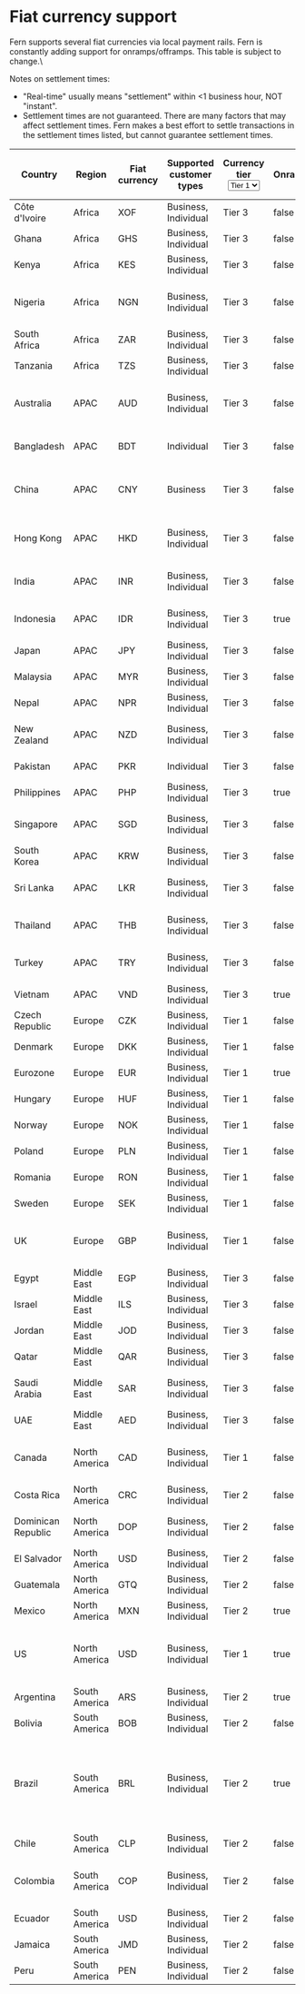 # Fiat currency support

Fern supports several fiat currencies via local payment rails. Fern is constantly adding support for onramps/offramps. This table is subject to change.\


Notes on settlement times:

* "Real-time" usually means "settlement" within <1 business hour, NOT "instant".
* Settlement times are not guaranteed. There are many factors that may affect settlement times. Fern makes a best effort to settle transactions in the settlement times listed, but cannot guarantee settlement times.

<table data-full-width="true"><thead><tr><th width="167.625">Country</th><th>Region</th><th>Fiat currency</th><th width="239.2734375">Supported customer types</th><th>Currency tier<select><option value="NVT9TYR16TFP" label="Tier 1" color="blue"></option><option value="glytxarbtcuz" label="Tier 2" color="blue"></option><option value="07Na9o5Y6OK7" label="Tier 3" color="blue"></option></select></th><th data-type="checkbox">Onramps</th><th data-type="checkbox">Offramps</th><th width="243.04296875">Local payment rail</th><th width="233.12109375">Settlement time</th><th data-hidden>Payin<select><option value="RRIcOwyiRxEF" label="In progress" color="blue"></option><option value="775wILUEycgz" label="Live" color="blue"></option><option value="eSCyPse0rLhc" label="Not supported" color="blue"></option></select></th><th data-hidden>Payout<select><option value="kxRlEb2XyPHO" label="In progress" color="blue"></option><option value="HPUO8hvYj20k" label="Live" color="blue"></option><option value="rKqb9GGze6h5" label="Not supported" color="blue"></option></select></th><th data-hidden>Required payment account details</th></tr></thead><tbody><tr><td>Côte d'Ivoire</td><td>Africa</td><td>XOF</td><td>Business, Individual</td><td><span data-option="07Na9o5Y6OK7">Tier 3</span></td><td>false</td><td>false</td><td>Local</td><td>T+1</td><td><span data-option="RRIcOwyiRxEF">In progress</span></td><td><span data-option="kxRlEb2XyPHO">In progress</span></td><td>TBD</td></tr><tr><td>Ghana</td><td>Africa</td><td>GHS</td><td>Business, Individual</td><td><span data-option="07Na9o5Y6OK7">Tier 3</span></td><td>false</td><td>true</td><td>GhIPSS</td><td>Real-time</td><td><span data-option="RRIcOwyiRxEF">In progress</span></td><td><span data-option="HPUO8hvYj20k">Live</span></td><td>Account number</td></tr><tr><td>Kenya</td><td>Africa</td><td>KES</td><td>Business, Individual</td><td><span data-option="07Na9o5Y6OK7">Tier 3</span></td><td>false</td><td>true</td><td>KIBBS, PesaLink</td><td>T+3</td><td><span data-option="eSCyPse0rLhc">Not supported</span></td><td><span data-option="HPUO8hvYj20k">Live</span></td><td>Account number</td></tr><tr><td>Nigeria</td><td>Africa</td><td>NGN</td><td>Business, Individual</td><td><span data-option="07Na9o5Y6OK7">Tier 3</span></td><td>false</td><td>false</td><td>NIBSS, NEFT</td><td>Real-time</td><td><span data-option="775wILUEycgz">Live</span></td><td><span data-option="HPUO8hvYj20k">Live</span></td><td>NUBAN code<br>Account number</td></tr><tr><td>South Africa</td><td>Africa</td><td>ZAR</td><td>Business, Individual</td><td><span data-option="07Na9o5Y6OK7">Tier 3</span></td><td>false</td><td>true</td><td>RTGS, EFT</td><td>T+1</td><td><span data-option="eSCyPse0rLhc">Not supported</span></td><td><span data-option="HPUO8hvYj20k">Live</span></td><td>Account number</td></tr><tr><td>Tanzania</td><td>Africa</td><td>TZS</td><td>Business, Individual</td><td><span data-option="07Na9o5Y6OK7">Tier 3</span></td><td>false</td><td>true</td><td>RTGS</td><td>T+2</td><td><span data-option="eSCyPse0rLhc">Not supported</span></td><td><span data-option="HPUO8hvYj20k">Live</span></td><td>Account number</td></tr><tr><td>Australia</td><td>APAC</td><td>AUD</td><td>Business, Individual</td><td><span data-option="07Na9o5Y6OK7">Tier 3</span></td><td>false</td><td>true</td><td>BECS</td><td>T+0 / T+1</td><td><span data-option="RRIcOwyiRxEF">In progress</span></td><td><span data-option="HPUO8hvYj20k">Live</span></td><td>BSB number<br>Account number</td></tr><tr><td>Bangladesh</td><td>APAC</td><td>BDT</td><td>Individual</td><td><span data-option="07Na9o5Y6OK7">Tier 3</span></td><td>false</td><td>true</td><td>BEFTN</td><td>T+1</td><td><span data-option="eSCyPse0rLhc">Not supported</span></td><td><span data-option="HPUO8hvYj20k">Live</span></td><td>Bank code<br>Account number</td></tr><tr><td>China</td><td>APAC</td><td>CNY</td><td>Business</td><td><span data-option="07Na9o5Y6OK7">Tier 3</span></td><td>false</td><td>true</td><td>CNAPS</td><td>T+3</td><td><span data-option="eSCyPse0rLhc">Not supported</span></td><td><span data-option="HPUO8hvYj20k">Live</span></td><td>CNAPS code<br>Account number</td></tr><tr><td>Hong Kong</td><td>APAC</td><td>HKD</td><td>Business, Individual</td><td><span data-option="07Na9o5Y6OK7">Tier 3</span></td><td>false</td><td>true</td><td>HKICL (CHATS / ECG)</td><td>Real-time / T+1</td><td><span data-option="RRIcOwyiRxEF">In progress</span></td><td><span data-option="HPUO8hvYj20k">Live</span></td><td>Clearing code<br>Account number</td></tr><tr><td>India</td><td>APAC</td><td>INR</td><td>Business, Individual</td><td><span data-option="07Na9o5Y6OK7">Tier 3</span></td><td>false</td><td>true</td><td>NEFT, RTGS, IMPS</td><td>Real-time</td><td><span data-option="eSCyPse0rLhc">Not supported</span></td><td><span data-option="HPUO8hvYj20k">Live</span></td><td>IFSC code<br>Account number</td></tr><tr><td>Indonesia</td><td>APAC</td><td>IDR</td><td>Business, Individual</td><td><span data-option="07Na9o5Y6OK7">Tier 3</span></td><td>true</td><td>true</td><td>SKN, RTGS</td><td>Real-time / T+1</td><td><span data-option="775wILUEycgz">Live</span></td><td><span data-option="HPUO8hvYj20k">Live</span></td><td>Bank code<br>Account number</td></tr><tr><td>Japan</td><td>APAC</td><td>JPY</td><td>Business, Individual</td><td><span data-option="07Na9o5Y6OK7">Tier 3</span></td><td>false</td><td>true</td><td>Zengin</td><td>T+0</td><td><span data-option="eSCyPse0rLhc">Not supported</span></td><td><span data-option="HPUO8hvYj20k">Live</span></td><td>Account number</td></tr><tr><td>Malaysia</td><td>APAC</td><td>MYR</td><td>Business, Individual</td><td><span data-option="07Na9o5Y6OK7">Tier 3</span></td><td>false</td><td>true</td><td>IBG, RENTAS</td><td>Real-time / T+1</td><td><span data-option="eSCyPse0rLhc">Not supported</span></td><td><span data-option="HPUO8hvYj20k">Live</span></td><td>Account number</td></tr><tr><td>Nepal</td><td>APAC</td><td>NPR</td><td>Business, Individual</td><td><span data-option="07Na9o5Y6OK7">Tier 3</span></td><td>false</td><td>false</td><td>Local</td><td>Real-time / T+2</td><td><span data-option="eSCyPse0rLhc">Not supported</span></td><td><span data-option="kxRlEb2XyPHO">In progress</span></td><td>TBD</td></tr><tr><td>New Zealand</td><td>APAC</td><td>NZD</td><td>Business, Individual</td><td><span data-option="07Na9o5Y6OK7">Tier 3</span></td><td>false</td><td>false</td><td>Local</td><td>T+1</td><td><span data-option="eSCyPse0rLhc">Not supported</span></td><td><span data-option="kxRlEb2XyPHO">In progress</span></td><td>Bank code<br>Account number</td></tr><tr><td>Pakistan</td><td>APAC</td><td>PKR</td><td>Individual</td><td><span data-option="07Na9o5Y6OK7">Tier 3</span></td><td>false</td><td>true</td><td>RAAST, IBFT</td><td>Real-time</td><td><span data-option="eSCyPse0rLhc">Not supported</span></td><td><span data-option="HPUO8hvYj20k">Live</span></td><td>IBAN</td></tr><tr><td>Philippines</td><td>APAC</td><td>PHP</td><td>Business, Individual</td><td><span data-option="07Na9o5Y6OK7">Tier 3</span></td><td>true</td><td>true</td><td>InstaPay, PESONet</td><td>Real-time / T+1</td><td><span data-option="775wILUEycgz">Live</span></td><td><span data-option="HPUO8hvYj20k">Live</span></td><td>Account number</td></tr><tr><td>Singapore</td><td>APAC</td><td>SGD</td><td>Business, Individual</td><td><span data-option="07Na9o5Y6OK7">Tier 3</span></td><td>false</td><td>true</td><td>FAST, MEPS</td><td>Real-time</td><td><span data-option="RRIcOwyiRxEF">In progress</span></td><td><span data-option="HPUO8hvYj20k">Live</span></td><td>Bank code<br>Account number</td></tr><tr><td>South Korea</td><td>APAC</td><td>KRW</td><td>Business, Individual</td><td><span data-option="07Na9o5Y6OK7">Tier 3</span></td><td>false</td><td>false</td><td>Local</td><td>Real-time / T+1</td><td><span data-option="eSCyPse0rLhc">Not supported</span></td><td><span data-option="kxRlEb2XyPHO">In progress</span></td><td>Account number</td></tr><tr><td>Sri Lanka</td><td>APAC</td><td>LKR</td><td>Business, Individual</td><td><span data-option="07Na9o5Y6OK7">Tier 3</span></td><td>false</td><td>false</td><td>Local</td><td>T+0</td><td><span data-option="eSCyPse0rLhc">Not supported</span></td><td><span data-option="kxRlEb2XyPHO">In progress</span></td><td>Bank code<br>Account number</td></tr><tr><td>Thailand</td><td>APAC</td><td>THB</td><td>Business, Individual</td><td><span data-option="07Na9o5Y6OK7">Tier 3</span></td><td>false</td><td>true</td><td>BAHTNET, PromptPay</td><td>Real-time / T+1</td><td><span data-option="RRIcOwyiRxEF">In progress</span></td><td><span data-option="HPUO8hvYj20k">Live</span></td><td>Bank code<br>Account number</td></tr><tr><td>Turkey</td><td>APAC</td><td>TRY</td><td>Business, Individual</td><td><span data-option="07Na9o5Y6OK7">Tier 3</span></td><td>false</td><td>true</td><td>FAST, EFT</td><td>Real-time</td><td><span data-option="eSCyPse0rLhc">Not supported</span></td><td><span data-option="HPUO8hvYj20k">Live</span></td><td>IBAN<br>Account number</td></tr><tr><td>Vietnam</td><td>APAC</td><td>VND</td><td>Business, Individual</td><td><span data-option="07Na9o5Y6OK7">Tier 3</span></td><td>true</td><td>true</td><td>IBPS</td><td>Real-time / T+3</td><td><span data-option="775wILUEycgz">Live</span></td><td><span data-option="HPUO8hvYj20k">Live</span></td><td>Account number</td></tr><tr><td>Czech Republic</td><td>Europe</td><td>CZK</td><td>Business, Individual</td><td><span data-option="NVT9TYR16TFP">Tier 1</span></td><td>false</td><td>true</td><td>CERTIS</td><td>T+0 / T+1</td><td><span data-option="eSCyPse0rLhc">Not supported</span></td><td><span data-option="HPUO8hvYj20k">Live</span></td><td>IBAN</td></tr><tr><td>Denmark</td><td>Europe</td><td>DKK</td><td>Business, Individual</td><td><span data-option="NVT9TYR16TFP">Tier 1</span></td><td>false</td><td>true</td><td>NemKonto, FI</td><td>T+0 / T+1</td><td><span data-option="eSCyPse0rLhc">Not supported</span></td><td><span data-option="HPUO8hvYj20k">Live</span></td><td>IBAN</td></tr><tr><td>Eurozone</td><td>Europe</td><td>EUR</td><td>Business, Individual</td><td><span data-option="NVT9TYR16TFP">Tier 1</span></td><td>true</td><td>true</td><td>SEPA</td><td>Real-time / T+1</td><td><span data-option="775wILUEycgz">Live</span></td><td><span data-option="HPUO8hvYj20k">Live</span></td><td>IBAN</td></tr><tr><td>Hungary</td><td>Europe</td><td>HUF</td><td>Business, Individual</td><td><span data-option="NVT9TYR16TFP">Tier 1</span></td><td>false</td><td>false</td><td>GIRO</td><td>Real-time / T+1</td><td><span data-option="eSCyPse0rLhc">Not supported</span></td><td><span data-option="HPUO8hvYj20k">Live</span></td><td>IBAN</td></tr><tr><td>Norway</td><td>Europe</td><td>NOK</td><td>Business, Individual</td><td><span data-option="NVT9TYR16TFP">Tier 1</span></td><td>false</td><td>true</td><td>NICS</td><td>T+0 / T+1</td><td><span data-option="eSCyPse0rLhc">Not supported</span></td><td><span data-option="HPUO8hvYj20k">Live</span></td><td>IBAN</td></tr><tr><td>Poland</td><td>Europe</td><td>PLN</td><td>Business, Individual</td><td><span data-option="NVT9TYR16TFP">Tier 1</span></td><td>false</td><td>true</td><td>Elixir, Blue Cash</td><td>Real-time / T+1</td><td><span data-option="eSCyPse0rLhc">Not supported</span></td><td><span data-option="HPUO8hvYj20k">Live</span></td><td>IBAN</td></tr><tr><td>Romania</td><td>Europe</td><td>RON</td><td>Business, Individual</td><td><span data-option="NVT9TYR16TFP">Tier 1</span></td><td>false</td><td>true</td><td>RTGS</td><td>T+0 / T+1</td><td><span data-option="eSCyPse0rLhc">Not supported</span></td><td><span data-option="HPUO8hvYj20k">Live</span></td><td>IBAN</td></tr><tr><td>Sweden</td><td>Europe</td><td>SEK</td><td>Business, Individual</td><td><span data-option="NVT9TYR16TFP">Tier 1</span></td><td>false</td><td>true</td><td>Bankgirot</td><td>T+0 / T+1</td><td><span data-option="eSCyPse0rLhc">Not supported</span></td><td><span data-option="HPUO8hvYj20k">Live</span></td><td>IBAN</td></tr><tr><td>UK</td><td>Europe</td><td>GBP</td><td>Business, Individual</td><td><span data-option="NVT9TYR16TFP">Tier 1</span></td><td>false</td><td>true</td><td>BACS, CHAPS, Faster Payments</td><td>Real-time / T+1</td><td><span data-option="RRIcOwyiRxEF">In progress</span></td><td><span data-option="HPUO8hvYj20k">Live</span></td><td>Sort code<br>Account number</td></tr><tr><td>Egypt</td><td>Middle East</td><td>EGP</td><td>Business, Individual</td><td><span data-option="07Na9o5Y6OK7">Tier 3</span></td><td>false</td><td>true</td><td>RTGS, IPN</td><td>T+0 / T+1</td><td><span data-option="RRIcOwyiRxEF">In progress</span></td><td><span data-option="HPUO8hvYj20k">Live</span></td><td>Account number</td></tr><tr><td>Israel</td><td>Middle East</td><td>ILS</td><td>Business, Individual</td><td><span data-option="07Na9o5Y6OK7">Tier 3</span></td><td>false</td><td>true</td><td>ZAHAV</td><td>T+0 / T+1</td><td><span data-option="eSCyPse0rLhc">Not supported</span></td><td><span data-option="HPUO8hvYj20k">Live</span></td><td>IBAN</td></tr><tr><td>Jordan</td><td>Middle East</td><td>JOD</td><td>Business, Individual</td><td><span data-option="07Na9o5Y6OK7">Tier 3</span></td><td>false</td><td>false</td><td>ACH</td><td>T+1 / T+2</td><td><span data-option="eSCyPse0rLhc">Not supported</span></td><td><span data-option="kxRlEb2XyPHO">In progress</span></td><td>TBD</td></tr><tr><td>Qatar</td><td>Middle East</td><td>QAR</td><td>Business, Individual</td><td><span data-option="07Na9o5Y6OK7">Tier 3</span></td><td>false</td><td>false</td><td>QPS</td><td>T+1 / T+2</td><td><span data-option="eSCyPse0rLhc">Not supported</span></td><td><span data-option="kxRlEb2XyPHO">In progress</span></td><td>TBD</td></tr><tr><td>Saudi Arabia</td><td>Middle East</td><td>SAR</td><td>Business, Individual</td><td><span data-option="07Na9o5Y6OK7">Tier 3</span></td><td>false</td><td>true</td><td>Mada</td><td>T+0 / T+1</td><td><span data-option="eSCyPse0rLhc">Not supported</span></td><td><span data-option="HPUO8hvYj20k">Live</span></td><td>IBAN<br>Account number</td></tr><tr><td>UAE</td><td>Middle East</td><td>AED</td><td>Business, Individual</td><td><span data-option="07Na9o5Y6OK7">Tier 3</span></td><td>false</td><td>true</td><td>UAEFTS</td><td>T+0 / T+1</td><td><span data-option="RRIcOwyiRxEF">In progress</span></td><td><span data-option="HPUO8hvYj20k">Live</span></td><td>IBAN<br>Bank code</td></tr><tr><td>Canada</td><td>North America</td><td>CAD</td><td>Business, Individual</td><td><span data-option="NVT9TYR16TFP">Tier 1</span></td><td>false</td><td>true</td><td>Interac</td><td>T+1 / T+2</td><td><span data-option="RRIcOwyiRxEF">In progress</span></td><td><span data-option="HPUO8hvYj20k">Live</span></td><td>Transit number<br>Account number</td></tr><tr><td>Costa Rica</td><td>North America</td><td>CRC</td><td>Business, Individual</td><td><span data-option="glytxarbtcuz">Tier 2</span></td><td>false</td><td>true</td><td>SINPE</td><td>Real-time</td><td><span data-option="eSCyPse0rLhc">Not supported</span></td><td><span data-option="HPUO8hvYj20k">Live</span></td><td>IBAN<br>Bank code</td></tr><tr><td>Dominican Republic</td><td>North America</td><td>DOP</td><td>Business, Individual</td><td><span data-option="glytxarbtcuz">Tier 2</span></td><td>false</td><td>true</td><td>ACH</td><td>Real-time</td><td><span data-option="RRIcOwyiRxEF">In progress</span></td><td><span data-option="HPUO8hvYj20k">Live</span></td><td>IBAN<br>Tax number</td></tr><tr><td>El Salvador</td><td>North America</td><td>USD</td><td>Business, Individual</td><td><span data-option="glytxarbtcuz">Tier 2</span></td><td>false</td><td>true</td><td>Local</td><td></td><td><span data-option="eSCyPse0rLhc">Not supported</span></td><td><span data-option="HPUO8hvYj20k">Live</span></td><td>Account number</td></tr><tr><td>Guatemala</td><td>North America</td><td>GTQ</td><td>Business, Individual</td><td><span data-option="glytxarbtcuz">Tier 2</span></td><td>false</td><td>false</td><td>ACH Guatemala</td><td>T+0 / T+1</td><td><span data-option="eSCyPse0rLhc">Not supported</span></td><td><span data-option="kxRlEb2XyPHO">In progress</span></td><td>Account number</td></tr><tr><td>Mexico</td><td>North America</td><td>MXN</td><td>Business, Individual</td><td><span data-option="glytxarbtcuz">Tier 2</span></td><td>true</td><td>true</td><td>SPEI</td><td>Real-time / T+1</td><td><span data-option="775wILUEycgz">Live</span></td><td><span data-option="HPUO8hvYj20k">Live</span></td><td>CLABE number</td></tr><tr><td>US</td><td>North America</td><td>USD</td><td>Business, Individual</td><td><span data-option="NVT9TYR16TFP">Tier 1</span></td><td>true</td><td>true</td><td>ACH, Domestic wire, International wire</td><td>T+1 / T+2</td><td><span data-option="775wILUEycgz">Live</span></td><td><span data-option="HPUO8hvYj20k">Live</span></td><td>Routing number<br>Account number</td></tr><tr><td>Argentina</td><td>South America</td><td>ARS</td><td>Business, Individual</td><td><span data-option="glytxarbtcuz">Tier 2</span></td><td>true</td><td>true</td><td>Transfers 3.0</td><td>T+1 / T+2</td><td><span data-option="RRIcOwyiRxEF">In progress</span></td><td><span data-option="HPUO8hvYj20k">Live</span></td><td>Account number</td></tr><tr><td>Bolivia</td><td>South America</td><td>BOB</td><td>Business, Individual</td><td><span data-option="glytxarbtcuz">Tier 2</span></td><td>false</td><td>true</td><td>RTGS</td><td>T+0 / T+1</td><td><span data-option="eSCyPse0rLhc">Not supported</span></td><td><span data-option="HPUO8hvYj20k">Live</span></td><td>Account number</td></tr><tr><td>Brazil</td><td>South America</td><td>BRL</td><td>Business, Individual</td><td><span data-option="glytxarbtcuz">Tier 2</span></td><td>true</td><td>true</td><td>TED, DOC, Pix</td><td>Real-time / T+0</td><td><span data-option="775wILUEycgz">Live</span></td><td><span data-option="HPUO8hvYj20k">Live</span></td><td>Pix code<br>Tax number (CPF for individuals and CNPJ for companies)</td></tr><tr><td>Chile</td><td>South America</td><td>CLP</td><td>Business, Individual</td><td><span data-option="glytxarbtcuz">Tier 2</span></td><td>false</td><td>true</td><td>TEF</td><td>T+0 / T+1</td><td><span data-option="eSCyPse0rLhc">Not supported</span></td><td><span data-option="HPUO8hvYj20k">Live</span></td><td>Account number</td></tr><tr><td>Colombia</td><td>South America</td><td>COP</td><td>Business, Individual</td><td><span data-option="glytxarbtcuz">Tier 2</span></td><td>false</td><td>true</td><td>ACH Colombia</td><td>Real-time / T+1</td><td><span data-option="eSCyPse0rLhc">Not supported</span></td><td><span data-option="HPUO8hvYj20k">Live</span></td><td>Account number<br>Tax number</td></tr><tr><td>Ecuador</td><td>South America</td><td>USD</td><td>Business, Individual</td><td><span data-option="glytxarbtcuz">Tier 2</span></td><td>false</td><td>true</td><td>Local</td><td></td><td><span data-option="eSCyPse0rLhc">Not supported</span></td><td><span data-option="HPUO8hvYj20k">Live</span></td><td>Account number</td></tr><tr><td>Jamaica</td><td>South America</td><td>JMD</td><td>Business, Individual</td><td><span data-option="glytxarbtcuz">Tier 2</span></td><td>false</td><td>false</td><td>Local</td><td>T+1 / T+2</td><td><span data-option="eSCyPse0rLhc">Not supported</span></td><td><span data-option="kxRlEb2XyPHO">In progress</span></td><td>Account number</td></tr><tr><td>Peru</td><td>South America</td><td>PEN</td><td>Business, Individual</td><td><span data-option="glytxarbtcuz">Tier 2</span></td><td>false</td><td>true</td><td>CCE</td><td>T+0 / T+1</td><td><span data-option="eSCyPse0rLhc">Not supported</span></td><td><span data-option="HPUO8hvYj20k">Live</span></td><td>Account number</td></tr></tbody></table>
